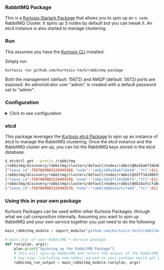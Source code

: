 ### RabbitMQ Package

This is a [Kurtosis Starlark Package](https://docs.kurtosis.com/quickstart) that allows you to spin up an `n node` RabbitMQ Cluster. It spins up 3 nodes by default but you can tweak it. An etcd instance is also started to manage clustering.

### Run

This assumes you have the [Kurtosis CLI](https://docs.kurtosis.com/cli) installed.

Simply run

```bash
kurtosis run github.com/kurtosis-tech/rabbitmq-package
```

Both the management (default: 15672) and AMQP (default: 5672) ports are exposed.  An administrator user "admin" is created with a default password set to "admin".

### Configuration

<details>
    <summary>Click to see configuration</summary>

You can configure this package using a JSON structure as an argument to the `kurtosis run` function. The full structure that this package accepts is as follows, with default values shown (note that the `//` lines are not valid JSON and should be removed!):

```javascript
{
    // The number of nodes
    "rabbitmq_num_nodes": 3,

    // The image to run
    "rabbitmq_image": "rabbitmq:3-management",

    // The management interface port number
    "rabbitmq_management_port": 15672,

    // The AMQP interface port number
    "rabbitmq_amqp_port": 5672,

    // The administrator user name and password
    "rabbitmq_admin_user": "admin",
    "rabbitmq_admin_password": "admin",

    // The virtual host to create
    "rabbitmq_vhost": "test",

    // Additional environment variables that will be set on the container
    "rabbitmq_env_vars": {}
}
```

These arguments can either be provided manually:

```bash
kurtosis run github.com/kurtosis-tech/rabbitmq-package '{"image":"rabbitmq:3-management"}'
```

or by loading via a file, for instance using the [args.json](args.json) file in this repo:

```bash
kurtosis run github.com/kurtosis-tech/rabbitmq-package --enclave rabbitmq "$(cat args.json)"
```

</details>

### etcd

This package leverages the [Kurtosis etcd Package](https://github.com/kurtosis-tech/etcd-package) to spin up an instance of etcd to manage the RabbitMQ clustering.  Once the etcd instance and the RabbitMQ cluster are up, you can list the RabbitMQ keys stored in the etcd database.

```bash
$ etcdctl get --prefix /rabbitmq
/rabbitmq/discovery/rabbitmq/clusters/default/nodes/rabbit@0a16a671bb48
{"lease_id":7587869983329495568,"node":"rabbit@0a16a671bb48","ttl":61}
/rabbitmq/discovery/rabbitmq/clusters/default/nodes/rabbit@2dff34180bf4
{"lease_id":7587869983329495558,"node":"rabbit@2dff34180bf4","ttl":61}
/rabbitmq/discovery/rabbitmq/clusters/default/nodes/rabbit@6b14a7ccfa6d
{"lease_id":7587869983329495578,"node":"rabbit@6b14a7ccfa6d","ttl":61}
```

### Using this in your own package

Kurtosis Packages can be used within other Kurtosis Packages, through what we call composition internally. Assuming you want to spin up RabbitMQ and your own service
together you just need to do the following

```py
main_rabbitmq_module = import_module("github.com/kurtosis-tech/rabbitmq-package/main.star")

# main.star of your RabbitMQ + Service package
def run(plan, args):
    plan.print("Spinning up the RabbitMQ Package")
    # this will spin up RabbitMQ and return the output of the RabbitMQ package [rabbitmq-node-0 .. rabbitmq-node-n]
    # any args (including num_nodes) parsed to your package would get passed down to the RabbitMQ Package
    rabbitmq_run_output = main_rabbitmq_module.run(plan, args)
```
